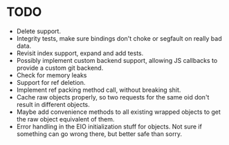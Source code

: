 # TODO

* Delete support.
* Integrity tests, make sure bindings don't choke or segfault on really bad data.
* Revisit index support, expand and add tests.
* Possibly implement custom backend support, allowing JS callbacks to provide a custom git backend.
* Check for memory leaks
* Support for ref deletion.
* Implement ref packing method call, without breaking shit.
* Cache raw objects properly, so two requests for the same oid don't result in different objects.
* Maybe add convenience methods to all existing wrapped objects to get the raw object equivalent of them.
* Error handling in the EIO initialization stuff for objects. Not sure if something can go wrong there, but better safe than sorry.